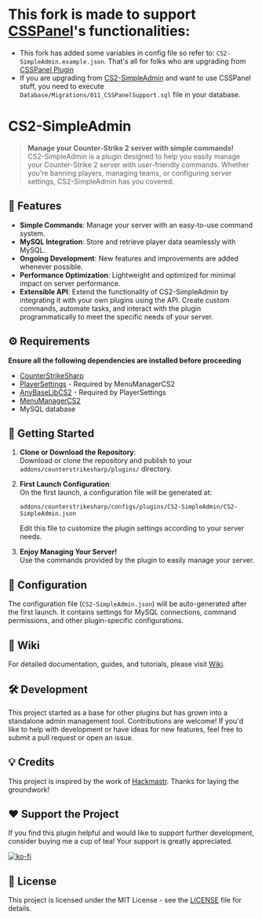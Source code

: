 # This fork is made to support [CSSPanel](https://github.com/CSSPanel/Panel)'s functionalities:
- This fork has added some variables in config file so refer to: `CS2-SimpleAdmin.example.json`. That's all for folks who are upgrading from [CSSPanel Plugin](https://github.com/CSSPanel/Plugin)
- If you are upgrading from [CS2-SimpleAdmin](https://github.com/daffyyyy/CS2-SimpleAdmin) and want to use CSSPanel stuff, you need to execute `Database/Migrations/011_CSSPanelSupport.sql` file in your database.

# CS2-SimpleAdmin

> **Manage your Counter-Strike 2 server with simple commands!**  
> CS2-SimpleAdmin is a plugin designed to help you easily manage your Counter-Strike 2 server with user-friendly commands. Whether you're banning players, managing teams, or configuring server settings, CS2-SimpleAdmin has you covered.

## 📜 Features
- **Simple Commands**: Manage your server with an easy-to-use command system.
- **MySQL Integration**: Store and retrieve player data seamlessly with MySQL.
- **Ongoing Development**: New features and improvements are added whenever possible.
- **Performance Optimization**: Lightweight and optimized for minimal impact on server performance.
- **Extensible API**: Extend the functionality of CS2-SimpleAdmin by integrating it with your own plugins using the API. Create custom commands, automate tasks, and interact with the plugin programmatically to meet the specific needs of your server.

## ⚙️ Requirements
**Ensure all the following dependencies are installed before proceeding**
- [CounterStrikeSharp](https://github.com/roflmuffin/CounterStrikeSharp)  
- [PlayerSettings](https://github.com/NickFox007/PlayerSettingsCS2) - Required by MenuManagerCS2
- [AnyBaseLibCS2](https://github.com/NickFox007/AnyBaseLibCS2) - Required by PlayerSettings
- [MenuManagerCS2](https://github.com/NickFox007/MenuManagerCS2)
- MySQL database

## 🚀 Getting Started
1. **Clone or Download the Repository**:  
   Download or clone the repository and publish to your `addons/counterstrikesharp/plugins/` directory.

2. **First Launch Configuration**:  
   On the first launch, a configuration file will be generated at:
   ```
   addons/counterstrikesharp/configs/plugins/CS2-SimpleAdmin/CS2-SimpleAdmin.json
   ```
   Edit this file to customize the plugin settings according to your server needs.

3. **Enjoy Managing Your Server!**  
   Use the commands provided by the plugin to easily manage your server.

## 📁 Configuration
The configuration file (`CS2-SimpleAdmin.json`) will be auto-generated after the first launch. It contains settings for MySQL connections, command permissions, and other plugin-specific configurations.

## 📙 Wiki
For detailed documentation, guides, and tutorials, please visit [Wiki](https://cs2-simpleadmin.daffyy.dev).

## 🛠️ Development
This project started as a base for other plugins but has grown into a standalone admin management tool. Contributions are welcome! If you'd like to help with development or have ideas for new features, feel free to submit a pull request or open an issue.

## 💡 Credits
This project is inspired by the work of [Hackmastr](https://github.com/Hackmastr/css-basic-admin/). Thanks for laying the groundwork!

## ❤️ Support the Project
If you find this plugin helpful and would like to support further development, consider buying me a cup of tea! Your support is greatly appreciated.

[![ko-fi](https://ko-fi.com/img/githubbutton_sm.svg)](https://ko-fi.com/Y8Y4THKXG)

## 📄 License
This project is licensed under the MIT License - see the [LICENSE](LICENSE) file for details.
